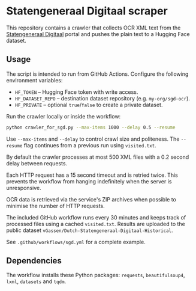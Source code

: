 # Statengeneraal Digitaal scraper

This repository contains a crawler that collects OCR XML text from the
[Statengeneraal Digitaal](https://repository.overheid.nl/frbr/sgd) portal and
pushes the plain text to a Hugging Face dataset.

## Usage

The script is intended to run from GitHub Actions. Configure the following
environment variables:

- `HF_TOKEN` – Hugging Face token with write access.
- `HF_DATASET_REPO` – destination dataset repository (e.g. `my-org/sgd-ocr`).
- `HF_PRIVATE` – optional `true`/`false` to create a private dataset.

Run the crawler locally or inside the workflow:

```bash
python crawler_for_sgd.py --max-items 1000 --delay 0.5 --resume
```

Use `--max-items` and `--delay` to control crawl size and politeness. The
`--resume` flag continues from a previous run using `visited.txt`.

By default the crawler processes at most 500 XML files with a 0.2 second delay
between requests.

Each HTTP request has a 15 second timeout and is retried twice. This prevents
the workflow from hanging indefinitely when the server is unresponsive.


OCR data is retrieved via the service's ZIP archives when possible to minimise
the number of HTTP requests.

The included GitHub workflow runs every 30 minutes and keeps track of processed
files using a cached `visited.txt`. Results are uploaded to the public dataset
`vGassen/Dutch-Statengeneraal-Digitaal-Historical`.

See `.github/workflows/sgd.yml` for a complete example.

## Dependencies

The workflow installs these Python packages: `requests`, `beautifulsoup4`,
`lxml`, `datasets` and `tqdm`.
